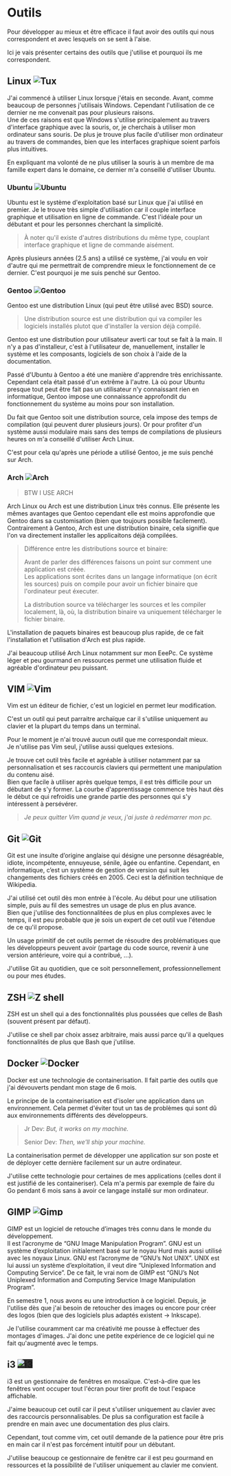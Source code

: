 # Outils

Pour développer au mieux et être efficace il faut avoir des outils qui
nous correspondent et avec lesquels on se sent à l'aise.

Ici je vais présenter certains des outils que j'utilise et pourquoi ils me
correspondent.

## Linux <img alt="Tux" src="/portfolio/img/tux.png" style="max-height: 1em">

J'ai commencé à utiliser Linux lorsque j'étais en seconde. Avant, comme beaucoup
de personnes j'utilisais Windows. Cependant l'utilisation de ce dernier ne me
convenait pas pour plusieurs raisons.  
Une de ces raisons est que Windows s'utilise principalement au travers
d'interface graphique avec la souris, or, je cherchais à utiliser mon ordinateur
sans souris. De plus je trouve plus facile d'utiliser mon ordinateur au travers
de commandes, bien que les interfaces graphique soient parfois plus intuitives.

En expliquant ma volonté de ne plus utiliser la souris à un membre de ma famille
expert dans le domaine, ce dernier m'a conseillé d'utiliser Ubuntu.

### Ubuntu <img alt="Ubuntu" src="/portfolio/img/ubuntu.png" style="max-height: 1em">

Ubuntu est le système d'exploitation basé sur Linux que j'ai utilisé en
premier. Je le trouve très simple d'utilisation car il couple interface
graphique et utilisation en ligne de commande. C'est l'idéale pour un débutant
et pour les personnes cherchant la simplicité.

> À noter qu'il existe d'autres distributions du même type, couplant interface
> graphique et ligne de commande aisément.

Après plusieurs années (2.5 ans) a utilisé ce système, j'ai voulu en voir
d'autre qui me permettrait de comprendre mieux le fonctionnement de ce dernier.
C'est pourquoi je me suis penché sur Gentoo.

### Gentoo <img alt="Gentoo" src="/portfolio/img/gentoo.svg" style="max-height: 1em">

Gentoo est une distribution Linux (qui peut être utilisé avec BSD) source.  

> Une distribution source est une distribution qui va compiler les logiciels
> installés plutot que d'installer la version déjà compilé.

Gentoo est une distribution pour utilisateur averti car tout se fait à la
main. Il n'y a pas d'installeur, c'est à l'utilisateur de, manuellement,
installer le système et les composants, logiciels de son choix à l'aide de la
documentation.

Passé d'Ubuntu à Gentoo a été une manière d'apprendre très enrichissante.
Cependant cela était passé d'un extrême à l'autre. Là où pour Ubuntu presque
tout peut être fait pas un utilisateur n'y connaissant rien en informatique,
Gentoo impose une connaissance approfondit du fonctionnement du système au
moins pour son installation.

Du fait que Gentoo soit une distribution source, cela impose des temps de
compilation (qui peuvent durer plusieurs jours). Or pour profiter d'un système
aussi modulaire mais sans des temps de compilations de plusieurs heures on m'a
conseillé d'utiliser Arch Linux.

C'est pour cela qu'après une période a utilisé Gentoo, je me suis penché sur
Arch.

### Arch <img alt="Arch" src="/portfolio/img/arch.png" style="max-height: 1em">

> BTW I USE ARCH

Arch Linux ou Arch est une distribution Linux très connus. Elle présente les
mêmes avantages que Gentoo cependant elle est moins approfondie que Gentoo dans
sa customisation (bien que toujours possible facilement). Contrairement à
Gentoo, Arch est une distribution binaire, cela signifie que l'on va
directement installer les applicaitons déjà compilées.

> Différence entre les distributions source et binaire:  
>
> Avant de parler des différences faisons un point sur comment une application
> est créée.  
> Les applications sont écrites dans un langage informatique (on écrit les
> sources) puis on compile pour avoir un fichier binaire que l'ordinateur peut
> éxecuter.  
>
> La distribution source va télécharger les sources et les compiler localement,
> là, où, la distribution binaire va uniquement télécharger le fichier binaire.

L'installation de paquets binaires est beaucoup plus rapide, de ce fait
l'installation et l'utilisation d'Arch est plus rapide.

J'ai beaucoup utilisé Arch Linux notamment sur mon EeePc. Ce système léger et peu gourmand
en ressources permet une utilisation fluide et agréable d'ordinateur peu
puissant.

## VIM <img alt="Vim" src="/portfolio/img/vim.png" style="max-height: 1em">

Vim est un éditeur de fichier, c'est un logiciel en permet leur modification.

C'est un outil qui peut parraitre archaïque car il s'utilise uniquement au
clavier et la plupart du temps dans un terminal.

Pour le moment je n'ai trouvé aucun outil que me correspondait mieux.  
Je n'utilise pas Vim seul, j'utilise aussi quelques extesions.

Je trouve cet outil très facile et agréable à utiliser notamment par sa
personnalisation et ses raccourcis claviers qui permettent une manipulation du
contenu aisé.  
Bien que facile à utiliser après quelque temps, il est très difficile pour un
débutant de s'y former. La courbe d'apprentissage commence très haut dès le
début ce qui refroidis une grande partie des personnes qui s'y intéressent
à persévérer.

> *Je peux quitter Vim quand je veux, j'ai juste à redémarrer mon pc.*

## Git <img alt="Git" src="/portfolio/img/git-icon.png" style="max-height: 1em">

Git est une insulte d’origine anglaise qui désigne une personne désagréable, idiote,
incompétente, ennuyeuse, sénile, âgée ou enfantine. Cependant, en informatique, c’est un
système de gestion de version qui suit les changements des fichiers créés en
2005. Ceci est la définition technique de Wikipedia.

J'ai utilisé cet outil dès mon entrée à l'école. Au début pour une
utilisation simple, puis au fil des semestres un usage de plus en plus avance.  
Bien que j'utilise des fonctionnalitées de plus en plus complexes avec le temps,
il est peu probable que je sois un expert de cet outil vue l'étendue de ce
qu'il propose.

Un usage primitif de cet outils permet de résoudre des problématiques que les
développeurs peuvent avoir (partage du code source, revenir à une version
antérieure, voire qui a contribué, ...).

J'utilise Git au quotidien, que ce soit personnellement, professionnellement ou
pour mes études.

## ZSH <img alt="Z shell" src="/portfolio/img/zsh.png" style="max-height: 1em">

ZSH est un shell qui a des fonctionnalités plus poussées que celles de Bash
(souvent présent par défaut).

J'utilise ce shell par choix assez arbitraire, mais aussi parce qu'il a
quelques fonctionnalités de plus que Bash que j'utilise.

## Docker <img alt="Docker" src="/portfolio/img/docker.png" style="max-height: 1em">

Docker est une technologie de containerisation. Il fait partie des outils que j'ai
dévouverts pendant mon stage de 6 mois.

Le principe de la containerisation est d'isoler une application dans un
environnement. Cela permet d'éviter tout un tas de problèmes qui sont dû aux
environnements différents des développeurs.

> Jr Dev: *But, it works on my machine.*
>
> Senior Dev: *Then, we'll ship your machine.*

La containerisation permet de développer une application sur son poste 
et de déployer cette dernière facilement sur un autre ordinateur.

J'utilise cette technologie pour certaines de mes applications (celles dont il
est justifié de les containeriser). Cela m'a permis par exemple de faire du Go
pendant 6 mois sans à avoir ce langage installé sur mon ordinateur.

## GIMP <img alt="Gimp" src="/portfolio/img/gimp.png" style="max-height: 1em">

GIMP est un logiciel de retouche d’images très connu dans le monde du développement.  
Il est l’acronyme de “GNU Image Manipulation Program”. GNU est un
système d’exploitation initialement basé sur le noyau Hurd mais aussi
utilisé avec les noyaux Linux. GNU est l’acronyme de “GNU’s Not UNIX”.
UNIX est lui aussi un système d’exploitation, il veut dire “Uniplexed
Information and Computing Service”. De ce fait, le vrai nom de GIMP est
“GNU’s Not Uniplexed Information and Computing Service Image Manipulation
Program”.

En semestre 1, nous avons eu une introduction à ce logiciel. Depuis, je
l'utilise dès que j'ai besoin de retoucher des images ou encore pour créer des
logos (bien que des logiciels plus adaptés existent → Inkscape).

Je l'utilise couramment car ma créativité me pousse à effectuer des
montages d'images. J'ai donc une petite expérience de ce logiciel qui ne fait
qu'augmenté avec le temps.

## i3 <img alt="i3" src="/portfolio/img/i3_icon.png" style="max-height: 1em; background: #2e2e2e">

i3 est un gestionnaire de fenêtres en mosaïque. C'est-à-dire que les fenêtres
vont occuper tout l'écran pour tirer profit de tout l'espace affichable.

J'aime beaucoup cet outil car il peut s'utiliser uniquement au clavier avec des
raccourcis personnalisables. De plus sa configuration est facile à prendre en
main avec une documentation des plus clairs.

Cependant, tout comme vim, cet outil demande de la patience pour être pris en
main car il n'est pas forcément intuitif pour un débutant.

J'utilise beaucoup ce gestionnaire de fenêtre car il est peu gourmand en
ressources et la possibilité de l'utiliser uniquement au clavier me convient.
